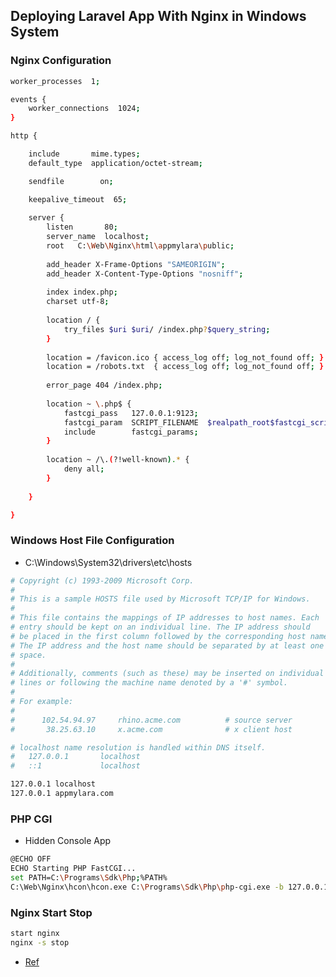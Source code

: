 ## Deploying Laravel App With Nginx in Windows System
### Nginx Configuration
```sh
worker_processes  1;

events {
    worker_connections  1024;
}

http {

    include       mime.types;
    default_type  application/octet-stream;

    sendfile        on;

    keepalive_timeout  65;
    
    server {
        listen       80;
        server_name  localhost;
		root   C:\Web\Nginx\html\appmylara\public;
		
		add_header X-Frame-Options "SAMEORIGIN";
		add_header X-Content-Type-Options "nosniff";
		
		index index.php;
		charset utf-8;
		
        location / {
            try_files $uri $uri/ /index.php?$query_string;
        }
		
		location = /favicon.ico { access_log off; log_not_found off; }
		location = /robots.txt  { access_log off; log_not_found off; }
		
		error_page 404 /index.php;
		
        location ~ \.php$ {
            fastcgi_pass   127.0.0.1:9123;
			fastcgi_param  SCRIPT_FILENAME  $realpath_root$fastcgi_script_name;
			include        fastcgi_params;
        }
		
		location ~ /\.(?!well-known).* {
			deny all;
		}
		
    }

}
```

### Windows Host File Configuration
* C:\Windows\System32\drivers\etc\hosts
```sh
# Copyright (c) 1993-2009 Microsoft Corp.
#
# This is a sample HOSTS file used by Microsoft TCP/IP for Windows.
#
# This file contains the mappings of IP addresses to host names. Each
# entry should be kept on an individual line. The IP address should
# be placed in the first column followed by the corresponding host name.
# The IP address and the host name should be separated by at least one
# space.
#
# Additionally, comments (such as these) may be inserted on individual
# lines or following the machine name denoted by a '#' symbol.
#
# For example:
#
#      102.54.94.97     rhino.acme.com          # source server
#       38.25.63.10     x.acme.com              # x client host

# localhost name resolution is handled within DNS itself.
#	127.0.0.1       localhost
#	::1             localhost

127.0.0.1 localhost
127.0.0.1 appmylara.com
```
### PHP CGI
* Hidden Console App
```sh
@ECHO OFF
ECHO Starting PHP FastCGI...
set PATH=C:\Programs\Sdk\Php;%PATH%
C:\Web\Nginx\hcon\hcon.exe C:\Programs\Sdk\Php\php-cgi.exe -b 127.0.0.1:9123
```
### Nginx Start Stop
```sh
start nginx
nginx -s stop
```

* [Ref](https://learn.microsoft.com/en-us/troubleshoot/developer/webapps/aspnetcore/practice-troubleshoot-linux/2-7-configure-second-nginx-site-hostname)
